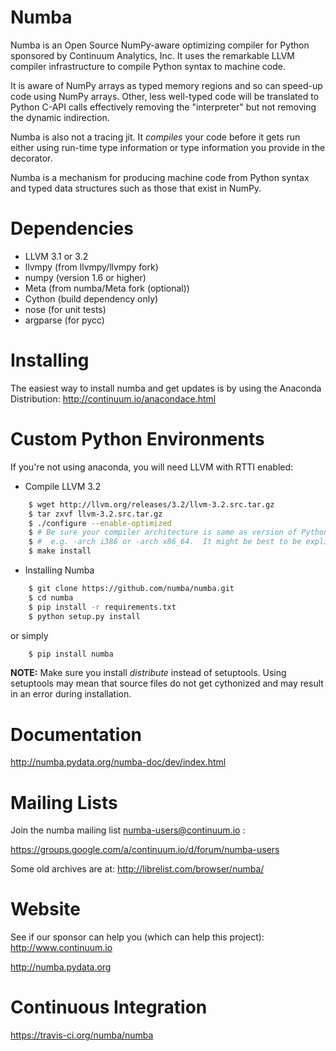 Numba
=====

Numba is an Open Source NumPy-aware optimizing compiler for Python
sponsored by Continuum Analytics, Inc.  It uses the
remarkable LLVM compiler infrastructure to compile Python syntax to
machine code.

It is aware of NumPy arrays as typed memory regions and so can speed-up
code using NumPy arrays.  Other, less well-typed code will be translated
to Python C-API calls effectively removing the "interpreter" but not removing
the dynamic indirection.

Numba is also not a tracing jit.  It *compiles* your code before it gets
run either using run-time type information or type information you provide
in the decorator.

Numba is a mechanism for producing machine code from Python syntax and typed
data structures such as those that exist in NumPy.

Dependencies
============

  * LLVM 3.1 or 3.2
  * llvmpy (from llvmpy/llvmpy fork)
  * numpy (version 1.6 or higher)
  * Meta (from numba/Meta fork (optional))
  * Cython (build dependency only)
  * nose (for unit tests)
  * argparse (for pycc)

Installing
=================

The easiest way to install numba and get updates is by using the Anaconda
Distribution: http://continuum.io/anacondace.html

Custom Python Environments
==========================

If you're not using anaconda, you will need LLVM with RTTI enabled:

* Compile LLVM 3.2

```bash
    $ wget http://llvm.org/releases/3.2/llvm-3.2.src.tar.gz
    $ tar zxvf llvm-3.2.src.tar.gz
    $ ./configure --enable-optimized
    $ # Be sure your compiler architecture is same as version of Python you will use
    $ #  e.g. -arch i386 or -arch x86_64.  It might be best to be explicit about this.
    $ make install
```

* Installing Numba

```bash
    $ git clone https://github.com/numba/numba.git
    $ cd numba
    $ pip install -r requirements.txt
    $ python setup.py install
```

or simply

```bash
    $ pip install numba
```

**NOTE:** Make sure you install *distribute* instead of setuptools. Using setuptools
          may mean that source files do not get cythonized and may result in an
          error during installation.

Documentation
=============

http://numba.pydata.org/numba-doc/dev/index.html

Mailing Lists
=============

Join the numba mailing list numba-users@continuum.io :

https://groups.google.com/a/continuum.io/d/forum/numba-users

Some old archives are at: http://librelist.com/browser/numba/

Website
=======

See if our sponsor can help you (which can help this project): http://www.continuum.io

http://numba.pydata.org

Continuous Integration
======================

https://travis-ci.org/numba/numba
